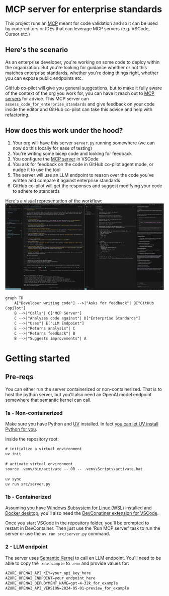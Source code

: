# MCP server for enterprise standards

This project runs an [MCP](https://modelcontextprotocol.io/introduction) meant for code validation and so it can be used by code-editors or IDEs that can leverage MCP servers (e.g. VSCode, Cursor etc.)

## Here's the scenario

As an enterprise developer, you're working on some code to deploy within the organization. But you're looking for guidance whether or not this matches enterprise standards, whether you're doing things right, whether you can expose public endpoints etc. 


GitHub co-pilot will give you general suggestions, but to make it fully aware of the context of the org you work for, you can have it reach out to [MCP servers](https://code.visualstudio.com/docs/copilot/chat/mcp-servers) for advice. This MCP server can `assess_code_for_enterprise_standards` and give feedback on your code inside the editor and GitHub co-pilot can take this advice and help with refactoring.

## How does this work under the hood?

1. Your org will have this server `server.py` running somewhere (we can now do this locally for ease of testing)
2. You're writing some bicep code and looking for feedback
3. You configure the [MCP server](https://code.visualstudio.com/docs/copilot/chat/mcp-servers) in VSCode
4. You ask for feedback on the code in GitHub co-pilot agent mode, or nudge it to use the tool
5. The server will use an LLM endpoint to reason over the code you've written and compare it against enterprise standards
6. GitHub co-pilot will get the responses and suggest modifying your code to adhere to standards


Here's a visual representation of the workflow:
![Screenshot](assets/mcp_tool.jpg)


```mermaid
graph TD
    A["Developer writing code"] -->|"Asks for feedback"| B["GitHub Copilot"]
    B -->|"Calls"| C["MCP Server"]
    C -->|"Analyzes code against"| D["Enterprise Standards"]
    C -->|"Uses"| E["LLM Endpoint"]
    E -->|"Returns analysis"| C
    C -->|"Returns feedback"| B
    B -->|"Suggests improvements"| A 
```

# Getting started

## Pre-reqs
You can either run the server containerized or non-containerized. That is to host the python server, but you'll also need an OpenAI model endpoint somewhere that semantic kernel can call.

### 1a - Non-containerized

Make sure you have Python and [UV](https://docs.astral.sh/uv/#__tabbed_1_2) installed. In fact [you can let UV install Python for you](https://docs.astral.sh/uv/guides/install-python/).

Inside the repository root:
```
# initialize a virtual environment
uv init

# activate virtual environment
source .venv/bin/activate -- OR -- .venv\Scripts\activate.bat

uv sync
uv run src/server.py
```

### 1b - Containerized

Assuming you have [Windows Subsystem for Linux (WSL)](https://learn.microsoft.com/en-us/windows/wsl/install) installed and [Docker desktop](https://docs.docker.com/desktop/), you'll also need the [DevConatiner extension for VSCode](https://code.visualstudio.com/docs/devcontainers/containers#_installation).

Once you start VSCode in the repository folder, you'll be prompted to restart in DevContainer. Then just use the 'Run MCP server' task to run the server or use the `uv run src/server.py` command.

### 2 - LLM endpoint

The server uses [Semantic Kernel](https://learn.microsoft.com/en-us/semantic-kernel/overview/) to call en LLM endpoint. You'll need to be able to copy the `.env.sample` to `.env` and provide values for:

```
AZURE_OPENAI_API_KEY=your_api_key_here
AZURE_OPENAI_ENDPOINT=your_endpoint_here
AZURE_OPENAI_DEPLOYMENT_NAME=gpt-4-32k_for_example
AZURE_OPENAI_API_VERSION=2024-05-01-preview_for_example
```